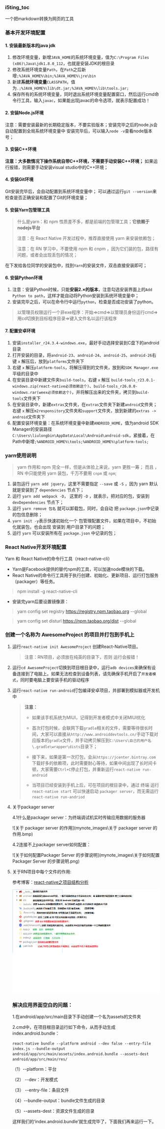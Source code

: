 ### i5ting_toc 

一个把markdown转换为网页的工具





### 基本开发环境配置

#### 1. 安装最新版本的java jdk

1. 修改环境变量，新增`JAVA_HOME`的系统环境变量，值为`C:\Program Files (x86)\Java\jdk1.8.0_112`，也就是安装JDK的根目录
2. 修改系统环境变量`Path`，在`Path`之后新增`;%JAVA_HOME%\bin;%JAVA_HOME%\jre\bin`
3. 新建**系统环境变量**`CLASSPATH`，值为`.;%JAVA_HOME%\lib\dt.jar;%JAVA_HOME%\lib\tools.jar;`
4. 保存所有的系统环境变量，同时退出系统环境变量配置窗口，然后运行cmd命令行工具，输入`javac`，如果能出现javac的命令选项，就表示配置成功！

#### 2. 安装Node.js环境

注意：需要安装最新的长期稳定版本，不要实验版本；安装完毕之后的node.js会自动配置到全局系统环境变量中
安装完毕后，可以输入`node -v`查看node版本号；

#### 3. 安装C++环境

**注意：大多数情况下操作系统自带C\++环境，不需要手动安装C\++环境；**
如果运行报错，则需要手动安装visual studio中的C\++环境；

#### 4. 安装Git环境

Git安装完毕后，会自动配置到系统环境变量中；
可以通过运行`git --version`来检查是否正确安装和配置了Git的环境变量；

#### 5. 安装Yarn包管理工具

> 什么是yarn：和 npm 性质差不多，都是前端的包管理工具；**它依赖于nodejs平台**
>
> 注意：在 React Native 开发过程中，推荐直接使用 yarn 来安装依赖包；
>
> 注意：在 RN 学习中，不要使用 npm 和 cnpm ，因为它们装的包，路径有问题，或者会出现丢包的情况；

在下发给各位同学的安装包中，找到`Yarn`的安装文件，双击直接安装即可；

#### 6. 安装Python环境

1. 注意：安装Python时候，只能**安装2.×的版本**，注意勾选安装界面上的`Add Python to path`，这样才能自动将Python安装到系统环境变量中；
2. 安装完毕之后，可以在命令行中运行`python`，检查是否成功安装了python。

> 以管理员权限运行一个非exe程序：开始=>cmd=>以管理员身份运行cmd=>用cd切换到目标程序目录=>键入文件名以运行该程序

#### 7. 配置安卓环境

1. 安装`installer_r24.3.4-windows.exe`，最好手动选择安装到C盘下的android目录
2. 打开安装的目录，将`android-23`、`android-24`、`android-25`、`android-26`右键 `x` 解压后，放到`platforms`文件夹下
3. 右键 `x` 解压`platform-tools`，将解压得到的文件夹，放到和`SDK Manager.exe`平级的目录中
4. 在安装目录中新建文件夹`build-tools`，右键 `x` 解压 `build-tools_r23.0.1-windows.zip(react-native必须依赖这个)`、`build-tools_r26.0.0-windows.rar(weex必须依赖这个)`，并将解压出来的文件夹，拷贝到`build-tools`文件夹下
5. 在安装目录中，新建`extras`文件夹，在`extras`文件夹下新建`android`文件夹；右键 `x` 解压`m2responsitory`文件夹和`support`文件夹，放到新建的`extras -> android`文件夹下
6. 配置安装环境变量：在系统环境变量中新建`ANDROID_HOME`，值为android SDK Manager的安装路径`C:\Users\liulongbin\AppData\Local\Android\android-sdk`，紧接着，在Path中新增`;%ANDROID_HOME%\tools;%ANDROID_HOME%\platform-tools;`





### yarn使用说明

> yarn 作用和 npm 完全一样，但是从体验上来说，yarn 更胜一筹； 而且 ， RN 中只能使用 yarn 装包，千万不要用 `cnpm` 或 `npm`;

1. 装包运行 `yarn add jquery`，这里不需要指定 `--save` 或 `-S` ，因为 yarn 默认就是安装到了 `dependencies` 节点下；
2. 运行 `yarn add webpack -D`， 这里的 `-D` ，就表示，把对应的包，安装到 `devDependencies` 节点下；
3. 运行 `yarn remove 包名` 就可以卸载包，同时，会自动 把 `package.json`中记录的包信息删除；
4. `yarn init -y`表示快速初始化一个 包管理配置文件，如果在项目中，不初始化就装包，也会出现 安装到 用户目录下的问题；
5. 运行 `yarn` 可以安装所有在 `package.json` 中记录的包；



### React Native开发环境配置

Yarn 和 React Native的命令行工具（react-native-cli）

+ Yarn是Facebook提供的替代npm的工具，可以加速node模块的下载。
+ React Native的命令行工具用于执行创建、初始化、更新项目、运行打包服务（packager）等任务。

> npm install -g react-native-cli

+ 安装完yarn后要设置镜像源：

> yarn config set registry https://registry.npm.taobao.org --global

> yarn config set disturl https://npm.taobao.org/dist --global







### 创建一个名称为 AwesomeProject 的项目并打包到手机上

1. 运行`react-native init AwesomeProject`  创建React-Native项目。

   > 注意：RN项目，必须放在纯英的目录下，否则 运行会报错！

2. 运行`cd AwesomeProject`切换到项目根目录中，运行`adb devices`来确保有设备连接到了电脑上。如果无法检查到设备列表，请先确保手机开启了`开发者模式`，同时要电脑上要安装手机的驱动程序

3. 运行`react-native run-android`打包编译安卓项目，并部署到模拟器或开发机中

   > **注意：**
   >
   > + 如果该手机系统为MIUI，记得到开发者模式中关闭MIUI优化
   >
   > + 首次打包时候，会联网下载`gradle`相关的文件，需要等待很长时间，大家可以直接从`http://www.androiddevtools.cn/`手动下载对应版本的`gradle`文件，并手动拷贝解压到`C:\Users\自己的用户名\.gradle\wrapper\dists`目录下；
   > + 接下来，如果是第一次打包，会从`https://jcenter.bintray.com`下载好多的依赖项，此时需要耐心等待，如果中间出现了长时间卡顿，大家需要`Ctrl+C`停止打包，并重新运行`react-native run-android`
   > + 当项目已经安装到手机上后，可在项目的根目录中，通过 终端 运行 `react-native start` 可以快速启动 `packager server`，而无需运行`react-native run-andriod`

4. 关于packager server

   4.1什么是packager server：为终端调试机实时传输应用数据的服务器

   ![关于 packager server 的作用](mynote_images\关于 packager server 的作用.bmp)

   4.2连接不上packager server如何配置：

   ![关于如何配置Packager Server 的步骤说明](mynote_images\关于如何配置Packager Server 的步骤说明.png)

   

5. 关于RN项目中每个文件的作用:

   参考博客：[react-native之项目结构分析](http://blog.csdn.net/dachaoxuexi/article/details/78676291)

   ![关于RN项目中每个文件的作用](mynote_images\关于RN项目中每个文件的作用.png)
   
   
   
   
   
   ### 解决应用界面空白的问题：
   
   1.在android/app/src/main目录下手动创建一个名为assets的文件夹
   
   2.cmd中，在项目根目录运行如下命令，从而手动生成index.android.bundle：
   
   `react-native bundle --platform android --dev false --entry-file index.js --bundle-output android/app/src/main/assets/index.android.bundle --assets-dest android/app/src/main/res/`
   
   （1）--platform：平台
   
   （2） --dev：开发模式
   
   （3） --entry-file：条目文件
   
   （4）--bundle-output：bundle文件生成的目录
   
   （5）--assets-dest：资源文件生成的目录
   
   这样我们的‘index.android.bundle’就生成完毕了，下面我们再来运行一下。
   
   






















